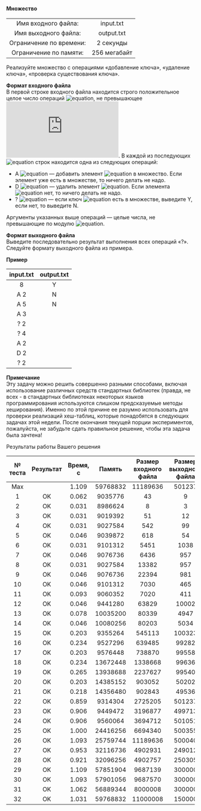 #### Множество ####


|                          |              |
|:------------------------:|:------------:|
| Имя входного файла:      | input.txt    |
| Имя выходного файла:     | output.txt   |
| Ограничение по времени:  | 2 секунды    |
| Ограничение по памяти:   | 256 мегабайт |

Реализуйте множество с операциями «добавление ключа», «удаление ключа», «проверка существования ключа».

__Формат входного файла__<br>
В первой строке входного файла находится строго положительное целое число операций ![equation](http://latex.codecogs.com/svg.latex?\inline&space;N), не превышающее ![equation](https://latex.codecogs.com/svg.latex?%5Cinline%205%20%5Ccdot%2010%5E5). В каждой из последующих ![equation](http://latex.codecogs.com/svg.latex?\inline&space;N) строк находится одна из следующих операций:

* A ![equation](http://latex.codecogs.com/svg.latex?\inline&space;x) — добавить элемент ![equation](http://latex.codecogs.com/svg.latex?\inline&space;x) в множество. Если элемент уже есть в множестве, то ничего делать не надо.
* D ![equation](http://latex.codecogs.com/svg.latex?\inline&space;x) — удалить элемент ![equation](http://latex.codecogs.com/svg.latex?\inline&space;x). Если элемента ![equation](http://latex.codecogs.com/svg.latex?\inline&space;x) нет, то ничего делать не надо.
* ? ![equation](http://latex.codecogs.com/svg.latex?\inline&space;x) — если ключ ![equation](http://latex.codecogs.com/svg.latex?\inline&space;x) есть в множестве, выведите Y, если нет, то выведите N.

Аргументы указанных выше операций — целые числа, не превышающие по модулю ![equation](http://latex.codecogs.com/svg.latex?\inline&space;10^{18}).

__Формат выходного файла__<br>
Выведите последовательно результат выполнения всех операций «?». Следуйте формату выходного файла из примера.

__Пример__

|  input.txt  |  output.txt  |
|:-----------:|:------------:|
| 8           | Y            |
| A 2         | N            |
| A 5         | N            |
| A 3         |              |
| ? 2         |              |
| ? 4         |              |
| A 2         |              |
| D 2         |              |
| ? 2         |              |

__Примечание__<br>
Эту задачу можно решить совершенно разными способами, включая использование различных средств стандартных библиотек (правда, не всех - в стандартных библиотеках некоторых языков программирования используются слишком предсказуемые методы хеширования). Именно по этой причине ее разумно использовать для проверки реализаций хеш-таблиц, которые понадобятся в следующих задачах этой недели. После окончания текущей порции экспериментов, пожалуйста, не забудьте сдать правильное решение, чтобы эта задача была зачтена!

Результаты работы Вашего решения

| № теста | Результат |  Время, с |   Память  | Размер входного файла | Размер выходного файла | 
|:--------:|:---------:|:---------:|:---------:|:---------------------:|:----------------------:|
|    Max   |           |   1.109   |  59768832 |       11189636        |          501237        |
|     1	   |    OK     |   0.062   |   9035776 |             43	       |               9        |
|     2	   |    OK	   |   0.031   |   8986624 |              8	       |               3        |
|     3	   |    OK	   |   0.031   |   9019392 |             51	       |              12        |
|     4	   |    OK	   |   0.031   |   9027584 |            542	       |              99        |
|     5	   |    OK	   |   0.046   |   9039872 |            618	       |              54        |
|     6	   |    OK	   |   0.031   |   9101312 |           5451	       |            1038        |
|     7	   |    OK	   |   0.046   |   9076736 |           6436	       |             957        |
|     8	   |    OK	   |   0.031   |   9027584 |          13382	       |             957        |
|     9	   |    OK	   |   0.046   |   9076736 |          22394	       |             981        |
|    10	   |    OK	   |   0.046   |   9101312 |           7030	       |             465        |
|    11	   |    OK	   |   0.093   |   9060352 |           7020	       |             411        |
|    12	   |    OK	   |   0.046   |   9441280 |          63829	       |           10002        |
|    13	   |    OK	   |   0.078   |  10035200 |          80339	       |            4947        |
|    14	   |    OK	   |   0.046   |  10080256 |          80203	       |            5034        |
|    15	   |    OK	   |   0.203   |   9355264 |         545113	       |          100323        |
|    16	   |    OK	   |   0.234   |   9527296 |         639485	       |           99282        |
|    17	   |    OK	   |   0.203   |   9576448 |         738870	       |           99558        |
|    18	   |    OK	   |   0.234   |  13672448 |        1338668	       |           99636        |
|    19	   |    OK	   |   0.265   |  13938688 |        2237627	       |           99540        |
|    20	   |    OK	   |   0.203   |  14385152 |         903052	       |           50202        |
|    21	   |    OK	   |   0.218   |  14356480 |         902843	       |           49536        |
|    22	   |    OK	   |   0.859   |   9314304 |        2725205	       |          501237        |
|    23	   |    OK	   |   0.906   |   9449472 |        3196877	       |          499713        |
|    24	   |    OK	   |   0.906   |   9560064 |        3694712	       |          501051        |
|    25	   |    OK	   |   1.000   |  24416256 |        6694340	       |          500355        |
|    26	   |    OK	   |   1.093   |  25759744 |       11189636	       |          500040        |
|    27	   |    OK	   |   0.953   |  32116736 |        4902931	       |          249012        |
|    28	   |    OK	   |   0.921   |  32096256 |        4902757	       |          250305        |
|    29	   |    OK	   |   1.109   |  57851904 |        9687139	       |          300000        |
|    30	   |    OK	   |   1.093   |  57901056 |        9687570	       |          300000        |
|    31	   |    OK	   |   1.062   |  56889344 |        8000008	       |          300000        |
|    32	   |    OK	   |   1.031   |  59768832 |       11000008	       |          150000        |